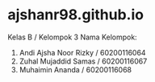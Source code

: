# ajshanr98.github.io

Kelas B / Kelompok 3 
Nama Kelompok:
1. Andi Ajsha Noor Rizky / 60200116064
2. Zuhal Mujaddid Samas / 60200116067
3. Muhaimin Ananda / 60200116068

